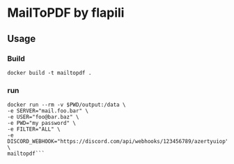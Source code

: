 # MailToPDF by flapili

## Usage

### Build
`docker build -t mailtopdf .`

### run
```
docker run --rm -v $PWD/output:/data \
-e SERVER="mail.foo.bar" \
-e USER="foo@bar.baz" \
-e PWD="my password" \
-e FILTER="ALL" \
-e DISCORD_WEBHOOK="https://discord.com/api/webhooks/123456789/azertyuiop" \
mailtopdf```